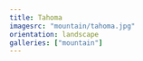```yaml
---
title: Tahoma
imagesrc: "mountain/tahoma.jpg"
orientation: landscape
galleries: ["mountain"]
---
```

